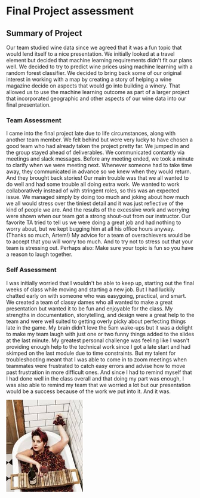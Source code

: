 # Final Project assessment

## Summary of Project
Our team studied wine data since we agreed that it was a fun topic that would lend itself to a nice presentation. 
We initially looked at a travel element but decided that machine learning requirements didn't fit our plans well. We decided to try to predict wine prices using machine learning with a random forest classifier. We decided to bring back some of our original interest in working with a map by creating a story of helping a wine magazine decide on aspects that would go into building a winery. That allowed us to use the machine learning outcome as part of a larger project that incorporated geographic and other aspects of our wine data into our final presentation. 

### Team Assessment
I came into the final project late due to life circumstances, along with another team member. We felt behind but were very lucky to have chosen a good team who had already taken the project pretty far. We jumped in and the group stayed ahead of deliverables. We communicated contantly via meetings and slack messages. Before any meeting ended, we took a minute to clarify when we were meeting next. Whenever someone had to take time away, they communicated in advance so we knew when they would return. And they brought back stories!
Our main trouble was that we all wanted to do well and had some trouble all doing extra work. We wanted to work collaboratively instead of with stringent roles, so this was an expected issue. We managed simply by doing too much and joking about how much we all would stress over the tiniest detail and it was just reflective of the kind of people we are. And the results of the excessive work and worrying were shown when our team got a strong shout-out from our instructor. Our favorite TA tried to tell us we were doing a great job and had nothing to worry about, but we kept bugging  him at all his office hours anyway. (Thanks so much, Artem!)
My advice for a team of overachievers would be to accept that you will worry too much. And to try not to stress out that your team is stressing out. Perhaps also: Make sure your topic is fun so you have a reason to laugh together. 

### Self Assessment
I was initially worried that I wouldn't be able to keep up, starting out the final weeks of class while moving and starting a new job. But I had luckily chatted early on with someone who was easygoing, practical, and smart. We created a team of classy dames who all wanted to make a great presentation but wanted it to be fun and enjoyable for the class. 
My strengths in documentation, storytelling, and design were a great help to the team and were well suited to getting overly picky about perfecting things late in the game. My brain didn't love the 5am wake-ups but it was a delight to make my team laugh with just one or two funny things added to the slides at the last minute. 
My greatest personal challenge was feeling like I wasn't providing enough help to the technical work since I got a late start and had skimped on the last module due to time constraints. But my talent for troubleshooting meant that I was able to come in to zoom meetings when teammates were frustrated to catch easy errors and advise how to move past frustration in more difficult ones. And since I had to remind myself that I had done well in the class overall and that doing my part was enough, I was also able to remind my team that we worried a lot but our presentation would be a success because of the work we put into it. And it was.

![ww3](https://github.com/rkaysen63/Wine_Enthusiasts/blob/main/Delia/Slide-Images/ww3.jfif)
